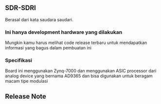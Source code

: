 ## SDR-SDRI

Berasal dari kata saudara saudari. 

### Ini hanya development hardware yang dilakukan

Mungkin kamu harus melihat code release terbaru untuk mendapatkan
informasi yang bagus dalam pembuatan ini

### Specifikasi
Board ini menggunakan Zynq-7000 dan menggunakan ASIC processor
dari analog device yang bernama AD9365 dan bisa digunakan untuk
beragam macam tipe modulasi 

## Release Note


